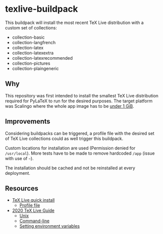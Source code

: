 # texlive-buildpack

This buildpack will install the most recent TeX Live distribution with a custom set of collections:

- collection-basic
- collection-langfrench
- collection-latex
- collection-latexextra
- collection-latexrecommended
- collection-pictures
- collection-plaingeneric

## Why

This repository was first intended to install the smallest TeX Live distribution required for
PyLaTeX to run for the desired purposes. The target platform was Scalingo where the whole app
image has to be [under 1 GiB][size-limit].

## Improvements

Considering buildpacks can be triggered, a profile file with the desired set of TeX Live
collections could as well trigger this buildpack.

Custom locations for installation are used (Permission denied for `/usr/local`). More tests
have to be made to remove hardcoded `/app` (issue with use of `~`).

The installation should be cached and not be reinstalled at every deployment.

## Resources

- [TeX Live quick install][quickinstall]
  - [Profile file][profile]
- [2020 TeX Live Guide][texlive-doc]
  - [Unix][unix]
  - [Command-line][cli]
  - [Setting environment variables][env-var]

[//]: # (--- Images and links section ---)

[size-limit]: https://doc.scalingo.com/platform/deployment/limits

[quickinstall]: https://www.tug.org/texlive/quickinstall.html
[profile]: https://www.tug.org/texlive/doc/install-tl.html#PROFILES

[texlive-doc]: https://www.tug.org/texlive/doc/texlive-en/texlive-en.html
[unix]: https://www.tug.org/texlive/doc/texlive-en/texlive-en.html#x1-160003.1.1
[cli]: https://www.tug.org/texlive/doc/texlive-en/texlive-en.html#x1-280003.3
[env-var]: https://www.tug.org/texlive/doc/texlive-en/texlive-en.html#x1-310003.4.1